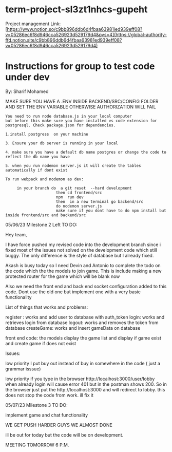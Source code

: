 # term-project-sl3zt1nhcs-gupeht
Project management Link: [https://www.notion.so/c9bb896ddb6d4fbaa63981ied939eff08?v=05286ec6f8d946cca526923d529179d4&pvs=4](https://global-authority-ffd.notion.site/c9bb896ddb6d4fbaa63981ed939eff08?v=05286ec6f8d946cca526923d529179d4)



#  Instructions for group to test code under dev
By: Sharif Mohamed

   MAKE SURE YOU HAVE A .ENV INSIDE BACKEND/SRC/CONFIG FOLDER AND SET THE ENV VARIABLE OTHERWISE AUTHORIZATION WILL FAIL

    You need to run node database.js in your local computer
    but before this make sure you have installed vs code extension for postgresql. Check package.json for dependencies.

    1.install postgress  on your machine

    3. Ensure your db server is running in your local 

    4. make sure you have a default db name postgres or change the code to reflect the db name you have

    5. when you run nodemon server.js it will create the tables automatically if dont exist

    To run webpack and nodemon as dev:

         in your branch do  a git reset  --hard development
                          then cd frontend/src
                          npm  run dev
                          then  in a new terminal go backend/src 
                          do nodemon server.js
                          make sure if you dont have to do npm install but inside frontend/src and backend/src


05/06/23
Milestone 2 Left TO DO:


Hey team,

I have force pushed my revised code into the development branch
since i fixed most of the issues not solved on the development code 
which still buggy. The only difference is the style of database but I already fixed.


Akash is busy today so I need Devin and Antonio to complete the todo on the code which the the models to join game. This is include making a new protected router for the game which will be blank now

Also we need the front end and back end socket configuration added to this code. Dont use the old one but implement one with a very basic functionality

List of things that works and problems:

register : works and add user to database with auth_token
login: works and retrieves login from database
logout: works and removes the token from database
createGame: works and insert gameData on database

front end code: the models display the game list and display if game exist and create game if does not exist


Issues: 

low priority
I put buy out instead of buy in somewhere in the code ( just a grammar isssue)

low priority
if you type in the browser http://localhost:3000/user/lobby when already login will cause error 401 but in the postman shows 200. So in the browser just put the http://localhost:3000 and will redirect to lobby. this does not stop the code from work. ill fix it

05/07/23
Milestone 3 TO DO:

implement game and chat functionality




WE GET PUSH HARDER GUYS WE ALMOST DONE


ill be out for today but the code will be on development.

MEETING TOMORROW 6 P.M.





